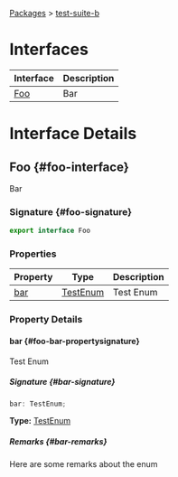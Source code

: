 [Packages](docs/) \> [test-suite-b](docs/test-suite-b)

# Interfaces

| Interface | Description |
| - | - |
| [Foo](docs/test-suite-b#foo-interface) | Bar |

# Interface Details

## Foo {#foo-interface}

Bar

### Signature {#foo-signature}

```typescript
export interface Foo
```

### Properties

| Property | Type | Description |
| - | - | - |
| [bar](docs/test-suite-b#foo-bar-propertysignature) | [TestEnum](docs/test-suite-a#testenum-enum) | Test Enum |

### Property Details

#### bar {#foo-bar-propertysignature}

Test Enum

##### Signature {#bar-signature}

```typescript
bar: TestEnum;
```

**Type:** [TestEnum](docs/test-suite-a#testenum-enum)

##### Remarks {#bar-remarks}

Here are some remarks about the enum
